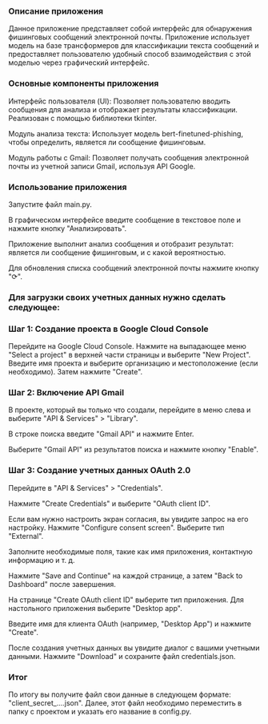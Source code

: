 ### **Описание приложения**
Данное приложение представляет собой интерфейс для обнаружения фишинговых сообщений электронной почты. Приложение использует модель на базе трансформеров для классификации текста сообщений и предоставляет пользователю удобный способ взаимодействия с этой моделью через графический интерфейс.

### Основные компоненты приложения

Интерфейс пользователя (UI): Позволяет пользователю вводить сообщения для анализа и отображает результаты классификации. Реализован с помощью библиотеки tkinter.

Модуль анализа текста: Использует модель bert-finetuned-phishing, чтобы определить, является ли сообщение фишинговым.

Модуль работы с Gmail: Позволяет получать сообщения электронной почты из учетной записи Gmail, используя API Google.

### Использование приложения
Запустите файл main.py.

В графическом интерфейсе введите сообщение в текстовое поле и нажмите кнопку "Анализировать".

Приложение выполнит анализ сообщения и отобразит результат: является ли сообщение фишинговым, и с какой вероятностью.

Для обновления списка сообщений электронной почты нажмите кнопку "⟳".


### Для загрузки своих учетных данных нужно сделать следующее:

### Шаг 1: Создание проекта в Google Cloud Console
Перейдите на Google Cloud Console.
Нажмите на выпадающее меню "Select a project" в верхней части страницы и выберите "New Project".
Введите имя проекта и выберите организацию и местоположение (если необходимо). Затем нажмите "Create".

### Шаг 2: Включение API Gmail
В проекте, который вы только что создали, перейдите в меню слева и выберите "API & Services" > "Library".

В строке поиска введите "Gmail API" и нажмите Enter.

Выберите "Gmail API" из результатов поиска и нажмите кнопку "Enable".

### Шаг 3: Создание учетных данных OAuth 2.0
Перейдите в "API & Services" > "Credentials".

Нажмите "Create Credentials" и выберите "OAuth client ID".

Если вам нужно настроить экран согласия, вы увидите запрос на его настройку. Нажмите "Configure consent screen".
Выберите тип "External".

Заполните необходимые поля, такие как имя приложения, контактную информацию и т. д.

Нажмите "Save and Continue" на каждой странице, а затем "Back to Dashboard" после завершения.

На странице "Create OAuth client ID" выберите тип приложения. Для настольного приложения выберите "Desktop app".

Введите имя для клиента OAuth (например, "Desktop App") и нажмите "Create".

После создания учетных данных вы увидите диалог с вашими учетными данными. Нажмите "Download" и сохраните файл credentials.json.

### Итог
По итогу вы получите файл свои данные в следующем формате: "client_secret_....json". Далее, этот файл необходимо переместить в папку с проектом и указать его название в config.py.
